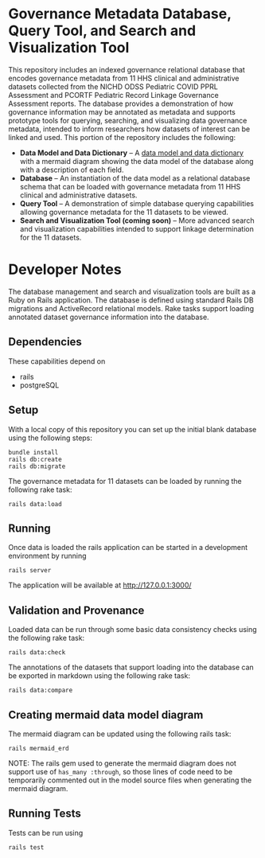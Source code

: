 # Governance Metadata Database, Query Tool, and Search and Visualization Tool

This repository includes an indexed governance relational database that encodes governance metadata from 11
HHS clinical and administrative datasets collected from the NICHD ODSS Pediatric COVID PPRL
Assessment and PCORTF Pediatric Record Linkage Governance Assessment reports. The database provides
a demonstration of how governance information may be annotated as metadata and supports prototype
tools for querying, searching, and visualizing data governance metadata, intended to inform
researchers how datasets of interest can be linked and used. This portion of the repository includes
the following:

* **Data Model and Data Dictionary** – A [data model and data dictionary](data_dictionary.md) with a mermaid diagram showing the data model of the database along with a description of each field.
* **Database** – An instantiation of the data model as a relational database schema that can be loaded with governance metadata from 11 HHS clinical and administrative datasets.
* **Query Tool** – A demonstration of simple database querying capabilities allowing governance metadata for the 11 datasets to be viewed.
* **Search and Visualization Tool (coming soon)** – More advanced search and visualization capabilities intended to support linkage determination for the 11 datasets.

# Developer Notes

The database management and search and visualization tools are built as a Ruby on Rails application.
The database is defined using standard Rails DB migrations and ActiveRecord relational models. Rake
tasks support loading annotated dataset governance information into the database.

##  Dependencies

These capabilities depend on

* rails
* postgreSQL

## Setup

With a local copy of this repository you can set up the initial blank database using the following steps:

```
bundle install
rails db:create
rails db:migrate
```

The governance metadata for 11 datasets can be loaded by running the following rake task:

```
rails data:load
```

## Running

Once data is loaded the rails application can be started in a development environment by running

```
rails server
```

The application will be available at http://127.0.0.1:3000/

## Validation and Provenance

Loaded data can be run through some basic data consistency checks using the following rake task:

```
rails data:check
```

The annotations of the datasets that support loading into the database can be exported in markdown
using the following rake task:

```
rails data:compare
```

## Creating mermaid data model diagram

The mermaid diagram can be updated using the following rails task:

```
rails mermaid_erd
```

NOTE: The rails gem used to generate the mermaid diagram does not support use of
`has_many :through`, so those lines of code need to be temporarily commented out in the model source
files when generating the mermaid diagram.

## Running Tests

Tests can be run using

```
rails test
```
